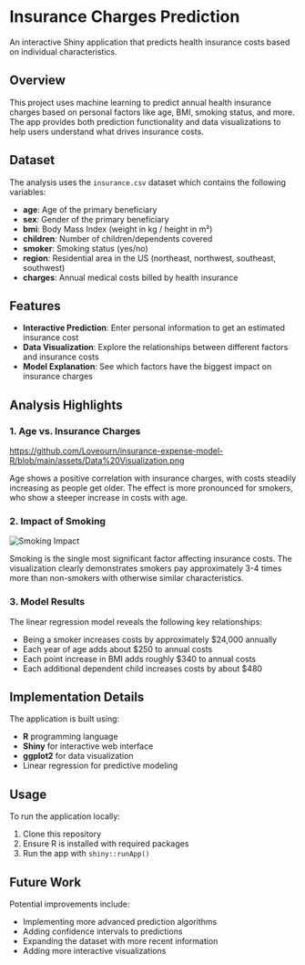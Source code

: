 # Insurance Charges Prediction

An interactive Shiny application that predicts health insurance costs based on individual characteristics.

## Overview

This project uses machine learning to predict annual health insurance charges based on personal factors like age, BMI, smoking status, and more. The app provides both prediction functionality and data visualizations to help users understand what drives insurance costs.

## Dataset

The analysis uses the `insurance.csv` dataset which contains the following variables:
- **age**: Age of the primary beneficiary
- **sex**: Gender of the primary beneficiary
- **bmi**: Body Mass Index (weight in kg / height in m²)
- **children**: Number of children/dependents covered
- **smoker**: Smoking status (yes/no)
- **region**: Residential area in the US (northeast, northwest, southeast, southwest)
- **charges**: Annual medical costs billed by health insurance

## Features

- **Interactive Prediction**: Enter personal information to get an estimated insurance cost
- **Data Visualization**: Explore the relationships between different factors and insurance costs
- **Model Explanation**: See which factors have the biggest impact on insurance charges

## Analysis Highlights

### 1. Age vs. Insurance Charges
https://github.com/Loveourn/insurance-expense-model-R/blob/main/assets/Data%20Visualization.png

Age shows a positive correlation with insurance charges, with costs steadily increasing as people get older. The effect is more pronounced for smokers, who show a steeper increase in costs with age.

### 2. Impact of Smoking
![Smoking Impact](assets/Model-Prediction-UI.png)

Smoking is the single most significant factor affecting insurance costs. The visualization clearly demonstrates smokers pay approximately 3-4 times more than non-smokers with otherwise similar characteristics.

### 3. Model Results

The linear regression model reveals the following key relationships:
- Being a smoker increases costs by approximately $24,000 annually
- Each year of age adds about $250 to annual costs
- Each point increase in BMI adds roughly $340 to annual costs
- Each additional dependent child increases costs by about $480

## Implementation Details

The application is built using:
- **R** programming language
- **Shiny** for interactive web interface
- **ggplot2** for data visualization
- Linear regression for predictive modeling

## Usage

To run the application locally:
1. Clone this repository
2. Ensure R is installed with required packages
3. Run the app with `shiny::runApp()`

## Future Work

Potential improvements include:
- Implementing more advanced prediction algorithms
- Adding confidence intervals to predictions
- Expanding the dataset with more recent information
- Adding more interactive visualizations
